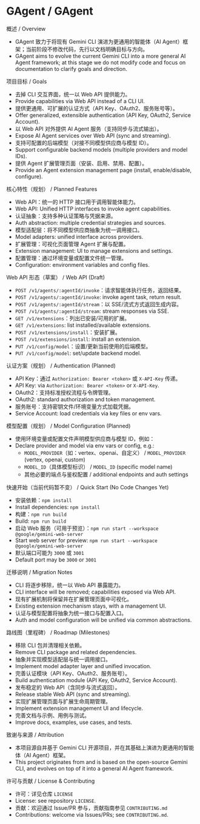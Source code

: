 # GAgent / GAgent

概述 / Overview
- GAgent 致力于将现有 Gemini CLI 演进为更通用的智能体（AI Agent）框架；当前阶段不修改代码，先行以文档明确目标与方向。
- GAgent aims to evolve the current Gemini CLI into a more general AI Agent framework; at this stage we do not modify code and focus on documentation to clarify goals and direction.

项目目标 / Goals
- 去掉 CLI 交互界面，统一以 Web API 提供能力。
- Provide capabilities via Web API instead of a CLI UI.
- 提供更通用、可扩展的认证方式（API Key、OAuth2、服务账号等）。
- Offer generalized, extensible authentication (API Key, OAuth2, Service Account).
- 以 Web API 对外提供 AI Agent 服务（支持同步与流式输出）。
- Expose AI Agent services over Web API (sync and streaming).
- 支持可配置的后端模型（对接不同模型供应商与模型 ID）。
- Support configurable backend models (multiple providers and model IDs).
- 提供 Agent 扩展管理页面（安装、启用、禁用、配置）。
- Provide an Agent extension management page (install, enable/disable, configure).

核心特性（规划） / Planned Features
- Web API：统一的 HTTP 接口用于调用智能体能力。
- Web API: Unified HTTP interfaces to invoke agent capabilities.
- 认证抽象：支持多种认证策略与凭据来源。
- Auth abstraction: multiple credential strategies and sources.
- 模型适配层：将不同模型供应商抽象为统一调用接口。
- Model adapters: unified interface across providers.
- 扩展管理：可视化页面管理 Agent 扩展与配置。
- Extension management: UI to manage extensions and settings.
- 配置管理：通过环境变量或配置文件统一管理。
- Configuration: environment variables and config files.

Web API 形态（草案） / Web API (Draft)
- `POST /v1/agents/:agentId/invoke`：请求智能体执行任务，返回结果。
- `POST /v1/agents/:agentId/invoke`: invoke agent task, return result.
- `POST /v1/agents/:agentId/stream`：以 SSE/流式方式返回生成内容。
- `POST /v1/agents/:agentId/stream`: stream responses via SSE.
- `GET /v1/extensions`：列出已安装/可用的扩展。
- `GET /v1/extensions`: list installed/available extensions.
- `POST /v1/extensions/install`：安装扩展。
- `POST /v1/extensions/install`: install an extension.
- `PUT /v1/config/model`：设置/更新当前使用的后端模型。
- `PUT /v1/config/model`: set/update backend model.

认证方案（规划） / Authentication (Planned)
- API Key：通过 `Authorization: Bearer <token>` 或 `X-API-Key` 传递。
- API Key: via `Authorization: Bearer <token>` or `X-API-Key`.
- OAuth2：支持标准授权流程与令牌管理。
- OAuth2: standard authorization and token management.
- 服务账号：支持密钥文件/环境变量方式加载凭据。
- Service Account: load credentials via key files or env vars.

模型配置（规划） / Model Configuration (Planned)
- 使用环境变量或配置文件声明模型供应商与模型 ID，例如：
- Declare provider and model via env vars or config, e.g.:
  - `MODEL_PROVIDER`（如：vertex、openai、自定义） / `MODEL_PROVIDER` (vertex, openai, custom)
  - `MODEL_ID`（具体模型标识） / `MODEL_ID` (specific model name)
  - 其他必要的端点与鉴权配置 / additional endpoints and auth settings

快速开始（当前代码暂不变） / Quick Start (No Code Changes Yet)
- 安装依赖：`npm install`
- Install dependencies: `npm install`
- 构建：`npm run build`
- Build: `npm run build`
- 启动 Web 服务（可用于预览）：`npm run start --workspace @google/gemini-web-server`
- Start web server for preview: `npm run start --workspace @google/gemini-web-server`
- 默认端口可能为 `3000` 或 `3001`
- Default port may be `3000` or `3001`

迁移说明 / Migration Notes
- CLI 将逐步移除，统一以 Web API 暴露能力。
- CLI interface will be removed; capabilities exposed via Web API.
- 现有扩展机制将保留并在扩展管理页面中可视化。
- Existing extension mechanism stays, with a management UI.
- 认证与模型配置将抽象为统一接口与配置入口。
- Auth and model configuration will be unified via common abstractions.

路线图（里程碑） / Roadmap (Milestones)
- 移除 CLI 包并清理相关依赖。
- Remove CLI package and related dependencies.
- 抽象并实现模型适配层与统一调用接口。
- Implement model adapter layer and unified invocation.
- 完善认证模块（API Key、OAuth2、服务账号）。
- Build authentication module (API Key, OAuth2, Service Account).
- 发布稳定的 Web API（含同步与流式返回）。
- Release stable Web API (sync and streaming).
- 实现扩展管理页面与扩展生命周期管理。
- Implement extension management UI and lifecycle.
- 完善文档与示例、用例与测试。
- Improve docs, examples, use cases, and tests.

致谢与来源 / Attribution
- 本项目源自并基于 Gemini CLI 开源项目，并在其基础上演进为更通用的智能体（AI Agent）框架。
- This project originates from and is based on the open-source Gemini CLI, and evolves on top of it into a general AI Agent framework.

许可与贡献 / License & Contributing
- 许可：详见仓库 `LICENSE`
- License: see repository `LICENSE`.
- 贡献：欢迎通过 Issue/PR 参与，贡献指南参见 `CONTRIBUTING.md`
- Contributions: welcome via Issues/PRs; see `CONTRIBUTING.md`.
